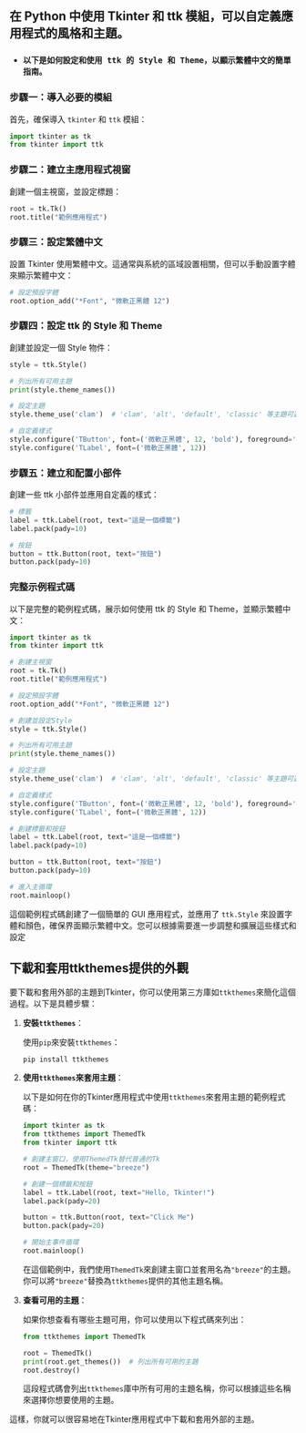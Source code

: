 ## 在 Python 中使用 Tkinter 和 ttk 模組，可以自定義應用程式的風格和主題。
- ### `以下是如何設定和使用 ttk 的 Style 和 Theme，以顯示繁體中文的簡單指南。`

### 步驟一：導入必要的模組


首先，確保導入 `tkinter` 和 `ttk` 模組：

```python
import tkinter as tk
from tkinter import ttk
```


### 步驟二：建立主應用程式視窗


創建一個主視窗，並設定標題：

```python
root = tk.Tk()
root.title("範例應用程式")
```


### 步驟三：設定繁體中文


設置 Tkinter 使用繁體中文。這通常與系統的區域設置相關，但可以手動設置字體來顯示繁體中文：

```python
# 設定預設字體
root.option_add("*Font", "微軟正黑體 12")
```


### 步驟四：設定 ttk 的 Style 和 Theme


創建並設定一個 Style 物件：

```python
style = ttk.Style()

# 列出所有可用主題
print(style.theme_names())

# 設定主題
style.theme_use('clam')  # 'clam', 'alt', 'default', 'classic' 等主題可選

# 自定義樣式
style.configure('TButton', font=('微軟正黑體', 12, 'bold'), foreground='blue')
style.configure('TLabel', font=('微軟正黑體', 12))
```


### 步驟五：建立和配置小部件


創建一些 ttk 小部件並應用自定義的樣式：

```python
# 標籤
label = ttk.Label(root, text="這是一個標籤")
label.pack(pady=10)

# 按鈕
button = ttk.Button(root, text="按鈕")
button.pack(pady=10)
```


### 完整示例程式碼


以下是完整的範例程式碼，展示如何使用 ttk 的 Style 和 Theme，並顯示繁體中文：

```python
import tkinter as tk
from tkinter import ttk

# 創建主視窗
root = tk.Tk()
root.title("範例應用程式")

# 設定預設字體
root.option_add("*Font", "微軟正黑體 12")

# 創建並設定Style
style = ttk.Style()

# 列出所有可用主題
print(style.theme_names())

# 設定主題
style.theme_use('clam')  # 'clam', 'alt', 'default', 'classic' 等主題可選

# 自定義樣式
style.configure('TButton', font=('微軟正黑體', 12, 'bold'), foreground='blue')
style.configure('TLabel', font=('微軟正黑體', 12))

# 創建標籤和按鈕
label = ttk.Label(root, text="這是一個標籤")
label.pack(pady=10)

button = ttk.Button(root, text="按鈕")
button.pack(pady=10)

# 進入主循環
root.mainloop()
```


這個範例程式碼創建了一個簡單的 GUI 應用程式，並應用了 `ttk.Style` 來設置字體和顏色，確保界面顯示繁體中文。您可以根據需要進一步調整和擴展這些樣式和設定

## 下載和套用ttkthemes提供的外觀

要下載和套用外部的主題到Tkinter，你可以使用第三方庫如`ttkthemes`來簡化這個過程。以下是具體步驟：

1. **安裝`ttkthemes`**：
   
   使用`pip`來安裝`ttkthemes`：
   ```sh
   pip install ttkthemes
   ```

2. **使用`ttkthemes`來套用主題**：

   以下是如何在你的Tkinter應用程式中使用`ttkthemes`來套用主題的範例程式碼：

   ```python
   import tkinter as tk
   from ttkthemes import ThemedTk
   from tkinter import ttk

   # 創建主窗口，使用ThemedTk替代普通的Tk
   root = ThemedTk(theme="breeze")

   # 創建一個標籤和按鈕
   label = ttk.Label(root, text="Hello, Tkinter!")
   label.pack(pady=20)

   button = ttk.Button(root, text="Click Me")
   button.pack(pady=20)

   # 開始主事件循環
   root.mainloop()
   ```

   在這個範例中，我們使用`ThemedTk`來創建主窗口並套用名為`"breeze"`的主題。你可以將`"breeze"`替換為`ttkthemes`提供的其他主題名稱。

3. **查看可用的主題**：

   如果你想查看有哪些主題可用，你可以使用以下程式碼來列出：

   ```python
   from ttkthemes import ThemedTk

   root = ThemedTk()
   print(root.get_themes())  # 列出所有可用的主題
   root.destroy()
   ```

   這段程式碼會列出`ttkthemes`庫中所有可用的主題名稱，你可以根據這些名稱來選擇你想要使用的主題。

這樣，你就可以很容易地在Tkinter應用程式中下載和套用外部的主題。